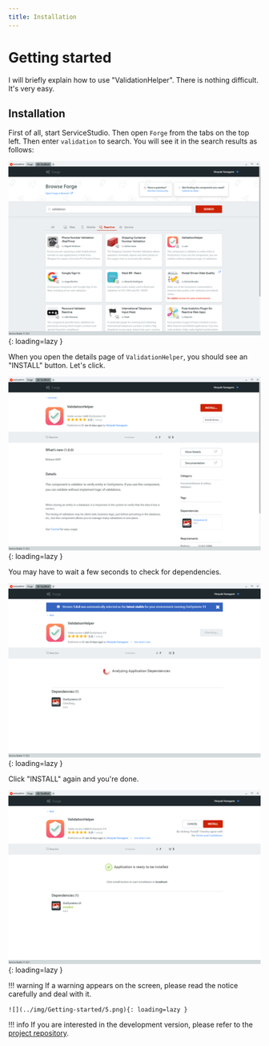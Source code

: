 ```yaml
---
title: Installation
---
```


# Getting started

I will briefly explain how to use "ValidationHelper". There is nothing difficult. It's very easy.

## Installation

First of all, start ServiceStudio. Then open `Forge` from the tabs on the top left. Then enter `validation` to search. You will see it in the search results as follows:

![](../img/Getting-started/1.png){: loading=lazy }

When you open the details page of `ValidationHelper`, you should see an "INSTALL" button. Let's click.

![](../img/Getting-started/2.png){: loading=lazy }

You may have to wait a few seconds to check for dependencies.

![](../img/Getting-started/3.png){: loading=lazy }

Click "INSTALL" again and you're done.

![](../img/Getting-started/4.png){: loading=lazy }

!!! warning
    If a warning appears on the screen, please read the notice carefully and deal with it.

    ![](../img/Getting-started/5.png){: loading=lazy }

!!! info
    If you are interested in the development version, please refer to the [project repository](https://github.com/yamagh/ValidationHelper/tree/main/oap).
